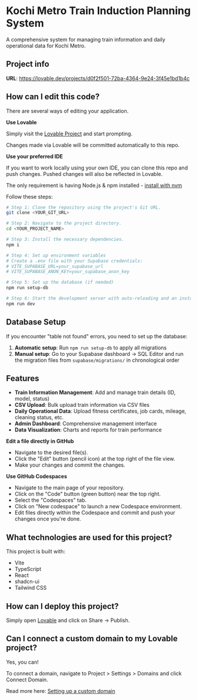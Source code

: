 # Kochi Metro Train Induction Planning System

A comprehensive system for managing train information and daily operational data for Kochi Metro.

## Project info

**URL**: https://lovable.dev/projects/d0f2f501-72ba-4364-9e24-3f45e1bd1b4c

## How can I edit this code?

There are several ways of editing your application.

**Use Lovable**

Simply visit the [Lovable Project](https://lovable.dev/projects/d0f2f501-72ba-4364-9e24-3f45e1bd1b4c) and start prompting.

Changes made via Lovable will be committed automatically to this repo.

**Use your preferred IDE**

If you want to work locally using your own IDE, you can clone this repo and push changes. Pushed changes will also be reflected in Lovable.

The only requirement is having Node.js & npm installed - [install with nvm](https://github.com/nvm-sh/nvm#installing-and-updating)

Follow these steps:

```sh
# Step 1: Clone the repository using the project's Git URL.
git clone <YOUR_GIT_URL>

# Step 2: Navigate to the project directory.
cd <YOUR_PROJECT_NAME>

# Step 3: Install the necessary dependencies.
npm i

# Step 4: Set up environment variables
# Create a .env file with your Supabase credentials:
# VITE_SUPABASE_URL=your_supabase_url
# VITE_SUPABASE_ANON_KEY=your_supabase_anon_key

# Step 5: Set up the database (if needed)
npm run setup-db

# Step 6: Start the development server with auto-reloading and an instant preview.
npm run dev
```

## Database Setup

If you encounter "table not found" errors, you need to set up the database:

1. **Automatic setup**: Run `npm run setup-db` to apply all migrations
2. **Manual setup**: Go to your Supabase dashboard → SQL Editor and run the migration files from `supabase/migrations/` in chronological order

## Features

- **Train Information Management**: Add and manage train details (ID, model, status)
- **CSV Upload**: Bulk upload train information via CSV files
- **Daily Operational Data**: Upload fitness certificates, job cards, mileage, cleaning status, etc.
- **Admin Dashboard**: Comprehensive management interface
- **Data Visualization**: Charts and reports for train performance

**Edit a file directly in GitHub**

- Navigate to the desired file(s).
- Click the "Edit" button (pencil icon) at the top right of the file view.
- Make your changes and commit the changes.

**Use GitHub Codespaces**

- Navigate to the main page of your repository.
- Click on the "Code" button (green button) near the top right.
- Select the "Codespaces" tab.
- Click on "New codespace" to launch a new Codespace environment.
- Edit files directly within the Codespace and commit and push your changes once you're done.

## What technologies are used for this project?

This project is built with:

- Vite
- TypeScript
- React
- shadcn-ui
- Tailwind CSS

## How can I deploy this project?

Simply open [Lovable](https://lovable.dev/projects/d0f2f501-72ba-4364-9e24-3f45e1bd1b4c) and click on Share -> Publish.

## Can I connect a custom domain to my Lovable project?

Yes, you can!

To connect a domain, navigate to Project > Settings > Domains and click Connect Domain.

Read more here: [Setting up a custom domain](https://docs.lovable.dev/tips-tricks/custom-domain#step-by-step-guide)

